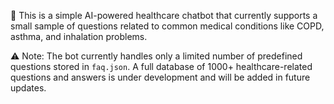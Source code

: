 💬 This is a simple AI-powered healthcare chatbot that currently supports a small sample of questions related to common medical conditions like COPD, asthma, and inhalation problems.

⚠️ Note: The bot currently handles only a limited number of predefined questions stored in `faq.json`. A full database of 1000+ healthcare-related questions and answers is under development and will be added in future updates.
